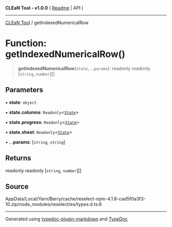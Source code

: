 **CLEaN Tool - v1.0.0** ( [Readme](../README.md) \| API )

***

[CLEaN Tool](../exports.md) / getIndexedNumericalRow

# Function: getIndexedNumericalRow()

> **getIndexedNumericalRow**(`state`, ...`params`): readonly readonly [`string`, `number`][]

## Parameters

▪ **state**: `object`

▪ **state.columns**: `Readonly`\<[`State`](../interfaces/State.md)\>

▪ **state.progress**: `Readonly`\<[`State`](../interfaces/State.md)\>

▪ **state.sheet**: `Readonly`\<[`State`](../interfaces/State.md)\>

▪ ...**params**: [`string`, `string`]

## Returns

readonly readonly [`string`, `number`][]

## Source

AppData/Local/Yarn/Berry/cache/reselect-npm-4.1.8-cad5f0a3f3-10.zip/node\_modules/reselect/es/types.d.ts:8

***

Generated using [typedoc-plugin-markdown](https://www.npmjs.com/package/typedoc-plugin-markdown) and [TypeDoc](https://typedoc.org/)
